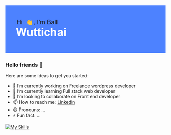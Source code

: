 <img src="header.png">

### Hello friends 👋

Here are some ideas to get you started:

- 🔭 I’m currently working on Freelance wordpress developer
- 🌱 I’m currently learning Full stack web developer
- 👯 I’m looking to collaborate on Front end developer
- 📫 How to reach me: <a href="https://www.linkedin.com/in/wuttichai-pimsawad-208359154/">Linkedin</a>
- 😄 Pronouns: ...
- ⚡ Fun fact: ...

[![My Skills](https://skillicons.dev/icons?i=js,html,css,bootstrap,angular,discord,figma,git,github,react)](https://skillicons.dev)
